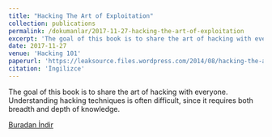 ```yaml
---
title: "Hacking The Art of Exploitation"
collection: publications
permalink: /dokumanlar/2017-11-27-hacking-the-art-of-exploitation
excerpt: 'The goal of this book is to share the art of hacking with everyone. Understanding hacking techniques is often difficult, since it requires both breadth and depth of knowledge. '
date: 2017-11-27
venue: 'Hacking 101'
paperurl: 'https://leaksource.files.wordpress.com/2014/08/hacking-the-art-of-exploitation.pdf'
citation: 'İngilizce'
---
```


The goal of this book is to share the art of hacking with everyone. Understanding hacking techniques is often difficult, since it requires both breadth and depth of knowledge. 

[Buradan İndir](https://leaksource.files.wordpress.com/2014/08/hacking-the-art-of-exploitation.pdf)




